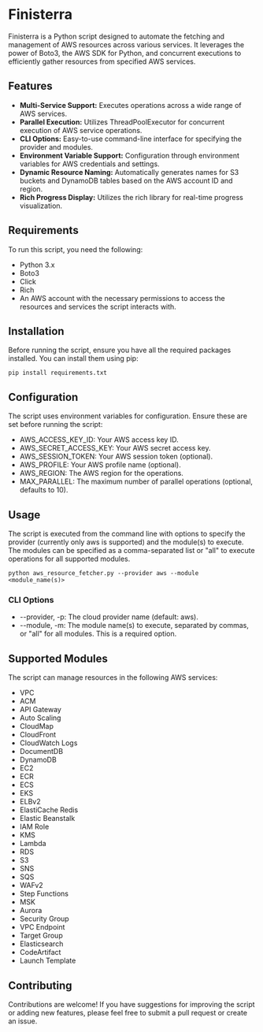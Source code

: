 # Finisterra

Finisterra is a Python script designed to automate the fetching and management of AWS resources across various services. It leverages the power of Boto3, the AWS SDK for Python, and concurrent executions to efficiently gather resources from specified AWS services.

## Features

- **Multi-Service Support:** Executes operations across a wide range of AWS services.
- **Parallel Execution:** Utilizes ThreadPoolExecutor for concurrent execution of AWS service operations.
- **CLI Options:** Easy-to-use command-line interface for specifying the provider and modules.
- **Environment Variable Support:** Configuration through environment variables for AWS credentials and settings.
- **Dynamic Resource Naming:** Automatically generates names for S3 buckets and DynamoDB tables based on the AWS account ID and region.
- **Rich Progress Display:** Utilizes the rich library for real-time progress visualization.

## Requirements

To run this script, you need the following:

- Python 3.x
- Boto3
- Click
- Rich
- An AWS account with the necessary permissions to access the resources and services the script interacts with.

## Installation

Before running the script, ensure you have all the required packages installed. You can install them using pip:

```
pip install requirements.txt
```

## Configuration

The script uses environment variables for configuration. Ensure these are set before running the script:

- AWS_ACCESS_KEY_ID: Your AWS access key ID.
- AWS_SECRET_ACCESS_KEY: Your AWS secret access key.
- AWS_SESSION_TOKEN: Your AWS session token (optional).
- AWS_PROFILE: Your AWS profile name (optional).
- AWS_REGION: The AWS region for the operations.
- MAX_PARALLEL: The maximum number of parallel operations (optional, defaults to 10).

## Usage

The script is executed from the command line with options to specify the provider (currently only aws is supported) and the module(s) to execute. The modules can be specified as a comma-separated list or "all" to execute operations for all supported modules.

```
python aws_resource_fetcher.py --provider aws --module <module_name(s)>
```

### CLI Options

- --provider, -p: The cloud provider name (default: aws).
- --module, -m: The module name(s) to execute, separated by commas, or "all" for all modules. This is a required option.

## Supported Modules

The script can manage resources in the following AWS services:

- VPC
- ACM
- API Gateway
- Auto Scaling
- CloudMap
- CloudFront
- CloudWatch Logs
- DocumentDB
- DynamoDB
- EC2
- ECR
- ECS
- EKS
- ELBv2
- ElastiCache Redis
- Elastic Beanstalk
- IAM Role
- KMS
- Lambda
- RDS
- S3
- SNS
- SQS
- WAFv2
- Step Functions
- MSK
- Aurora
- Security Group
- VPC Endpoint
- Target Group
- Elasticsearch
- CodeArtifact
- Launch Template

## Contributing

Contributions are welcome! If you have suggestions for improving the script or adding new features, please feel free to submit a pull request or create an issue.
